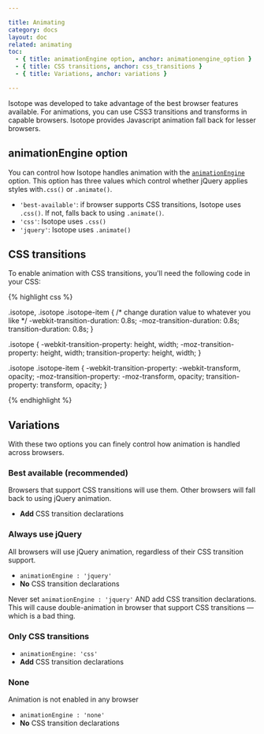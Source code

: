 ```yaml
---

title: Animating
category: docs
layout: doc
related: animating
toc:
  - { title: animationEngine option, anchor: animationengine_option }
  - { title: CSS transitions, anchor: css_transitions }
  - { title: Variations, anchor: variations }

---
```


Isotope was developed to take advantage of the best browser features available. For animations, you can use CSS3 transitions and transforms in capable browsers. Isotope provides Javascript animation fall back for lesser browsers.


## animationEngine option

You can control how Isotope handles animation with the [`animationEngine`](options.html#animationengine) option. This option has three values which control whether jQuery applies styles with`.css()` or `.animate()`.

+ `'best-available'`: if browser supports CSS transitions, Isotope uses `.css()`. If not, falls back to using `.animate()`.
+ `'css'`: Isotope uses `.css()`
+ `'jquery'`: Isotope uses `.animate()`

## CSS transitions

To enable animation with CSS transitions, you'll need the following code in your CSS:

{% highlight css %}

.isotope,
.isotope .isotope-item {
  /* change duration value to whatever you like */
  -webkit-transition-duration: 0.8s;
     -moz-transition-duration: 0.8s;
          transition-duration: 0.8s;
}

.isotope {
  -webkit-transition-property: height, width;
     -moz-transition-property: height, width;
          transition-property: height, width;
}

.isotope .isotope-item {
  -webkit-transition-property: -webkit-transform, opacity;
     -moz-transition-property:    -moz-transform, opacity;
          transition-property:         transform, opacity;
}

{% endhighlight %}

## Variations

With these two options you can finely control how animation is handled across browsers.

### Best available (recommended)

Browsers that support CSS transitions will use them. Other browsers will fall back to using jQuery animation.

+ **Add** CSS transition declarations

### Always use jQuery

All browsers will use jQuery animation, regardless of their CSS transition support.

+ `animationEngine : 'jquery'`
+ **No** CSS transition declarations

Never set `animationEngine : 'jquery'` AND add CSS transition declarations. This will cause double-animation in browser that support CSS transitions &mdash; which is a bad thing.

### Only CSS transitions

+ `animationEngine: 'css'`
+ **Add** CSS transition declarations

### None

Animation is not enabled in any browser

+ `animationEngine : 'none'`
+ **No** CSS transition declarations

